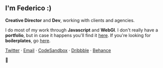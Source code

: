 

## I'm Federico :)

**Creative Director** and **Dev**, working with clients and agencies. 

I do most of my work through **Javascript** and **WebGl**. I don't really have a **portfolio**, but in case it happens you'll find it [here](https://federic.ooo/). If you're looking for **boilerplates**, go [here](https://github.com/vallafederico/starters). 

[Twitter](https://twitter.com/fdrc_o) ·
[Email](mailto:hello@federic.ooo) ·
[CodeSandbox](https://codesandbox.io/u/vallafederico) ·
[Dribbble](https://dribbble.com/federicooo) ·
[Behance](https://www.behance.net/FedericoValla)

👀 

